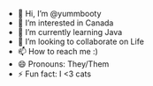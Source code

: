 - 👋 Hi, I’m @yummbooty
- 👀 I’m interested in Canada
- 🌱 I’m currently learning Java
- 💞️ I’m looking to collaborate on Life
- 📫 How to reach me :)
- 😄 Pronouns: They/Them
- ⚡ Fun fact: I <3 cats

<!---
yummbooty/yummbooty is a ✨ special ✨ repository because its `README.md` (this file) appears on your GitHub profile.
You can click the Preview link to take a look at your changes.
--->
